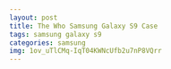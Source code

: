 ```yaml
---
layout: post
title: The Who Samsung Galaxy S9 Case
tags: samsung galaxy s9
categories: samsung
img: 1ov_uTlCMq-IqT04KWNcUfb2u7nP8VQrr
---
```

